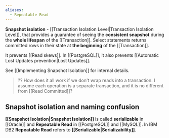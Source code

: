 ```yaml
---
aliases:
  - Repeatable Read
---
```

**Snapshot isolation** - [[Transaction Isolation Level|Transaction Isolation Level]], that provides a guarantee of seeing the **consistent snapshot** during the **whole lifespan** of the [[Transaction]]. Select statements returns committed rows in their state at **the beginning** of the [[Transaction]].

It prevents [[Read skews]].
In [[PostgreSQL]], it also prevents [[Automatic Lost Updates prevention|Lost Updates]].

See [[Implementing Snapshot Isolation]] for internal details.

> ?? How does it all work if we don't wrap reads into a transaction. I assume each operation is a separate transaction, and it is no different from [[Read Committed]]?

## Snapshot isolation and naming confusion

**[[Snapshot Isolation|Snapshot Isolation]]** is called **serializable** in [[Oracle]] and **Repeatable Read** in [[PostgreSQL]] and [[MySQL]]. In IBM DB2 **Repeatable Read** refers to **[[Serializable|Serializability]]**.
